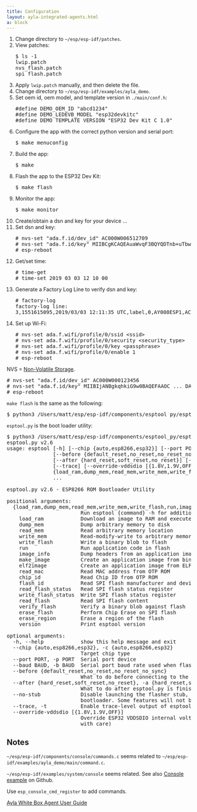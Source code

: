 ```yaml
---
title: Configuration
layout: ayla-integrated-agents.html
a: block
---
```


<ol>
<li>Change directory to <code>&#126;/esp/esp-idf/patches</code>.</li>
<li>View patches:
<pre>
$ ls -1
lwip.patch
nvs_flash.patch
spi_flash.patch
</pre>
</li>
<li>Apply <code>lwip.patch</code> manually, and then delete the file.</li>
<li>Change directory to <code>&#126;/esp/esp-idf/examples/ayla_demo</code>.</li>
<li>Set oem id, oem model, and template version in <code>./main/conf.h</code>:
<pre>
#define DEMO_OEM_ID "abcd1234"
#define DEMO_LEDEVB_MODEL "esp32devkitc"
#define DEMO_TEMPLATE_VERSION "ESP32 Dev Kit C 1.0"
</pre>
<li>Configure the app with the correct python version and serial port:
<pre>
$ make menuconfig
</pre>
</li>
<li>Build the app:
<pre>
$ make
</pre>
</li>
<li>Flash the app to the ESP32 Dev Kit:
<pre>
$ make flash
</pre>
</li>
<li>Monitor the app:
<pre>
$ make monitor
</pre>
</li>
<li>Create/obtain a dsn and key for your device ...</li>
<li>Set dsn and key:
<pre>
# nvs-set "ada.f.id/dev_id" AC000W006512709
# nvs-set "ada.f.id/key" MIIBCgKCAQEAuaWvqF3BQYQDTnb+uTbw/k7NGVOUOYKaKkIs1v7zxAfZB8pRu3tNfPLCQj6Q4j7dMOGuJoaMpbVilAuQ12MY1k/miwe1LbBsWgVQRd8vTQ7rMbrFg8SjnsLu0bMUXTm+s+hGKwr2s7wnQW0+X+WLXiSsMZFXdmROZVxV76B5mwBkXqlhN8BUJAp5OxM0KVNV/a3A32eepueir+woAhfeJKBAHUEc9VCT1lEueuF3ysSvQiKbHeA1Hw3ZLAX6V9aO6+ZrWtdsO9zwu00wW9Gkix1i+hxz6Ri4b/F0o+OzJPKUgpTMNHeoA1su8/X4f+ytDl68YTQDkJdv/peDfZSxmwIDAQAB
# esp-reboot
</pre>
<li>Get/set time:
<pre>
# time-get
# time-set 2019 03 03 12 10 00
</pre>
</li>
<li>Generate a Factory Log Line to verify dsn and key:
<pre>
# factory-log
factory-log line:
3,1551615095,2019/03/03 12:11:35 UTC,label,0,AY008ESP1,AC000W006512709,30aea4dda0c0,esp32_wroom_32,p1,903779923283605830,0bbb112e,esp32devkitc,0,Matt Hagen Company Name,ayla_ledevb_demo 1.3 Mar  3 2019 11:42:06
</pre>
</li>
<li>Set up Wi-Fi:
<pre>
# nvs-set ada.f.wifi/profile/0/ssid &lt;ssid&gt;
# nvs-set ada.f.wifi/profile/0/security &lt;security_type&gt;
# nvs-set ada.f.wifi/profile/0/key &lt;passphrase&gt;
# nvs-set ada.f.wifi/profile/0/enable 1
# esp-reboot
</pre>
</li>
</ol>

NVS = [Non-Volatile Storage](https://docs.espressif.com/projects/esp-idf/en/latest/api-reference/storage/nvs_flash.html).

<pre>
# nvs-set "ada.f.id/dev_id" AC000W000123456
# nvs-set "ada.f.id/key" MIIBIjANBgkqhkiG9w0BAQEFAAOC ... DAQAB
# esp-reboot
</pre>

<code>make flash</code> is the same as the following:

<pre>
$ python3 /Users/matt/esp/esp-idf/components/esptool_py/esptool/esptool.py --chip esp32 --port /dev/cu.SLAB_USBtoUART --baud 115200 --before default_reset --after hard_reset write_flash -z --flash_mode dio --flash_freq 40m --flash_size detect 0x1000 /Users/matt/esp/esp-idf/examples/ayla_demo/build/bootloader/bootloader.bin 0x10000 /Users/matt/esp/esp-idf/examples/ayla_demo/build/ayla_demo.bin 0x8000 /Users/matt/esp/esp-idf/examples/ayla_demo/build/partitions_singleapp.bin
</pre>

<code>esptool.py</code> is the boot loader utility:

<pre>
$ python3 /Users/matt/esp/esp-idf/components/esptool_py/esptool/esptool.py
esptool.py v2.6
usage: esptool [-h] [--chip {auto,esp8266,esp32}] [--port PORT] [--baud BAUD]
               [--before {default_reset,no_reset,no_reset_no_sync}]
               [--after {hard_reset,soft_reset,no_reset}] [--no-stub]
               [--trace] [--override-vddsdio [{1.8V,1.9V,OFF}]]
               {load_ram,dump_mem,read_mem,write_mem,write_flash,run,image_info,make_image,elf2image,read_mac,chip_id,flash_id,read_flash_status,write_flash_status,read_flash,verify_flash,erase_flash,erase_region,version}
               ...

esptool.py v2.6 - ESP8266 ROM Bootloader Utility

positional arguments:
  {load_ram,dump_mem,read_mem,write_mem,write_flash,run,image_info,make_image,elf2image,read_mac,chip_id,flash_id,read_flash_status,write_flash_status,read_flash,verify_flash,erase_flash,erase_region,version}
                        Run esptool {command} -h for additional help
    load_ram            Download an image to RAM and execute
    dump_mem            Dump arbitrary memory to disk
    read_mem            Read arbitrary memory location
    write_mem           Read-modify-write to arbitrary memory location
    write_flash         Write a binary blob to flash
    run                 Run application code in flash
    image_info          Dump headers from an application image
    make_image          Create an application image from binary files
    elf2image           Create an application image from ELF file
    read_mac            Read MAC address from OTP ROM
    chip_id             Read Chip ID from OTP ROM
    flash_id            Read SPI flash manufacturer and device ID
    read_flash_status   Read SPI flash status register
    write_flash_status  Write SPI flash status register
    read_flash          Read SPI flash content
    verify_flash        Verify a binary blob against flash
    erase_flash         Perform Chip Erase on SPI flash
    erase_region        Erase a region of the flash
    version             Print esptool version

optional arguments:
  -h, --help            show this help message and exit
  --chip {auto,esp8266,esp32}, -c {auto,esp8266,esp32}
                        Target chip type
  --port PORT, -p PORT  Serial port device
  --baud BAUD, -b BAUD  Serial port baud rate used when flashing/reading
  --before {default_reset,no_reset,no_reset_no_sync}
                        What to do before connecting to the chip
  --after {hard_reset,soft_reset,no_reset}, -a {hard_reset,soft_reset,no_reset}
                        What to do after esptool.py is finished
  --no-stub             Disable launching the flasher stub, only talk to ROM
                        bootloader. Some features will not be available.
  --trace, -t           Enable trace-level output of esptool.py interactions.
  --override-vddsdio [{1.8V,1.9V,OFF}]
                        Override ESP32 VDDSDIO internal voltage regulator (use
                        with care)
</pre>

## Notes

<code>&#126;/esp/esp-idf/components/console/commands.c</code> seems related to <code>&#126;/esp/esp-idf/examples/ayla_demo/main/command.c</code>.

<code>&#126;/esp/esp-idf/examples/system/console</code> seems related. See also [Console example](https://github.com/espressif/esp-idf/tree/master/examples/system/console) on Github. 

Use <code>esp_console_cmd_register</code> to add commands. 

[Ayla White Box Agent User Guide](https://aylait.sharepoint.com/sites/eng/device/Shared%20Documents/Forms/AllItems.aspx?csf=1&e=1ah3r6&FolderCTID=0x01200035018376B736F7469262A6CA3CD80952&id=%2Fsites%2Feng%2Fdevice%2FShared%20Documents%2FEngineering%2FEngineering%20Devices%2FModule%20Software%2FAyla_Device_Agent%2Freleases%2Fada-1%2E3%2E8%2FAyla%20White%20Box%20Agent%20With%20ESP32%20User%20Guide%20-%20DRAFT%2Epdf&parent=%2Fsites%2Feng%2Fdevice%2FShared%20Documents%2FEngineering%2FEngineering%20Devices%2FModule%20Software%2FAyla_Device_Agent%2Freleases%2Fada-1%2E3%2E8)
